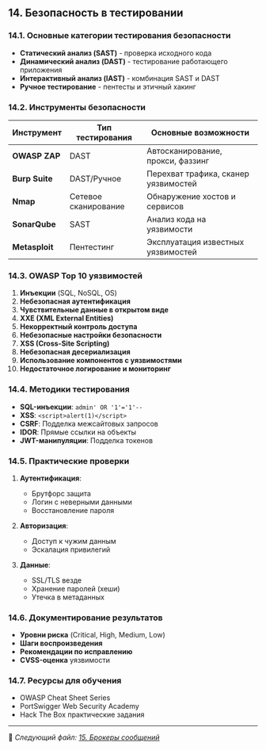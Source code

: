 ## 14. Безопасность в тестировании

### 14.1. Основные категории тестирования безопасности
- **Статический анализ (SAST)** - проверка исходного кода
- **Динамический анализ (DAST)** - тестирование работающего приложения
- **Интерактивный анализ (IAST)** - комбинация SAST и DAST
- **Ручное тестирование** - пентесты и этичный хакинг

### 14.2. Инструменты безопасности

| Инструмент       | Тип тестирования       | Основные возможности                  |
|------------------|------------------------|----------------------------------------|
| **OWASP ZAP**    | DAST                   | Автосканирование, прокси, фаззинг     |
| **Burp Suite**   | DAST/Ручное            | Перехват трафика, сканер уязвимостей  |
| **Nmap**         | Сетевое сканирование   | Обнаружение хостов и сервисов          |
| **SonarQube**    | SAST                   | Анализ кода на уязвимости              |
| **Metasploit**   | Пентестинг             | Эксплуатация известных уязвимостей     |

### 14.3. OWASP Top 10 уязвимостей
1. **Инъекции** (SQL, NoSQL, OS)
2. **Небезопасная аутентификация**
3. **Чувствительные данные в открытом виде**
4. **XXE (XML External Entities)**
5. **Некорректный контроль доступа**
6. **Небезопасные настройки безопасности**
7. **XSS (Cross-Site Scripting)**
8. **Небезопасная десериализация**
9. **Использование компонентов с уязвимостями**
10. **Недостаточное логирование и мониторинг**

### 14.4. Методики тестирования
- **SQL-инъекции**: `admin' OR '1'='1'--`
- **XSS**: `<script>alert(1)</script>`
- **CSRF**: Подделка межсайтовых запросов
- **IDOR**: Прямые ссылки на объекты
- **JWT-манипуляции**: Подделка токенов

### 14.5. Практические проверки
1. **Аутентификация**:
   - Брутфорс защита
   - Логин с неверными данными
   - Восстановление пароля

2. **Авторизация**:
   - Доступ к чужим данным
   - Эскалация привилегий

3. **Данные**:
   - SSL/TLS везде
   - Хранение паролей (хеши)
   - Утечка в метаданных

### 14.6. Документирование результатов
- **Уровни риска** (Critical, High, Medium, Low)
- **Шаги воспроизведения**
- **Рекомендации по исправлению**
- **CVSS-оценка** уязвимости

### 14.7. Ресурсы для обучения
- OWASP Cheat Sheet Series
- PortSwigger Web Security Academy
- Hack The Box практические задания

---

📌 _Следующий файл: [15. Брокеры сообщений](15_message_brokers.md)_
